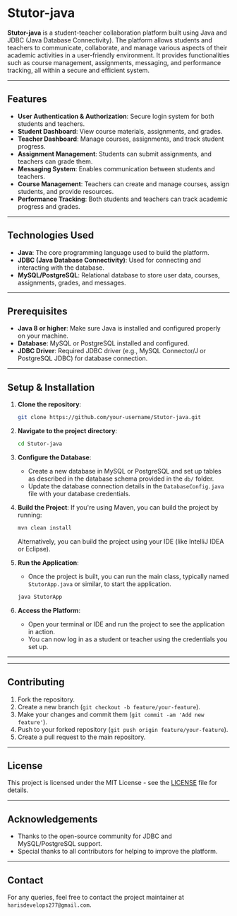 # Stutor-java

**Stutor-java** is a student-teacher collaboration platform built using Java and JDBC (Java Database Connectivity). The platform allows students and teachers to communicate, collaborate, and manage various aspects of their academic activities in a user-friendly environment. It provides functionalities such as course management, assignments, messaging, and performance tracking, all within a secure and efficient system.

---

## Features

- **User Authentication & Authorization**: Secure login system for both students and teachers.
- **Student Dashboard**: View course materials, assignments, and grades.
- **Teacher Dashboard**: Manage courses, assignments, and track student progress.
- **Assignment Management**: Students can submit assignments, and teachers can grade them.
- **Messaging System**: Enables communication between students and teachers.
- **Course Management**: Teachers can create and manage courses, assign students, and provide resources.
- **Performance Tracking**: Both students and teachers can track academic progress and grades.

---

## Technologies Used

- **Java**: The core programming language used to build the platform.
- **JDBC (Java Database Connectivity)**: Used for connecting and interacting with the database.
- **MySQL/PostgreSQL**: Relational database to store user data, courses, assignments, grades, and messages.

---

## Prerequisites

- **Java 8 or higher**: Make sure Java is installed and configured properly on your machine.
- **Database**: MySQL or PostgreSQL installed and configured.
- **JDBC Driver**: Required JDBC driver (e.g., MySQL Connector/J or PostgreSQL JDBC) for database connection.

---

## Setup & Installation

1. **Clone the repository**:
   ```bash
   git clone https://github.com/your-username/Stutor-java.git
   ```

2. **Navigate to the project directory**:
   ```bash
   cd Stutor-java
   ```

3. **Configure the Database**:
   - Create a new database in MySQL or PostgreSQL and set up tables as described in the database schema provided in the `db/` folder.
   - Update the database connection details in the `DatabaseConfig.java` file with your database credentials.

4. **Build the Project**:
   If you're using Maven, you can build the project by running:
   ```bash
   mvn clean install
   ```

   Alternatively, you can build the project using your IDE (like IntelliJ IDEA or Eclipse).

5. **Run the Application**:
   - Once the project is built, you can run the main class, typically named `StutorApp.java` or similar, to start the application.
   
   ```bash
   java StutorApp
   ```

6. **Access the Platform**:
   - Open your terminal or IDE and run the project to see the application in action.
   - You can now log in as a student or teacher using the credentials you set up.

---

---

## Contributing

1. Fork the repository.
2. Create a new branch (`git checkout -b feature/your-feature`).
3. Make your changes and commit them (`git commit -am 'Add new feature'`).
4. Push to your forked repository (`git push origin feature/your-feature`).
5. Create a pull request to the main repository.

---

## License

This project is licensed under the MIT License - see the [LICENSE](LICENSE) file for details.

---

## Acknowledgements

- Thanks to the open-source community for JDBC and MySQL/PostgreSQL support.
- Special thanks to all contributors for helping to improve the platform.

---

## Contact

For any queries, feel free to contact the project maintainer at `harisdevelops277@gmail.com`.


